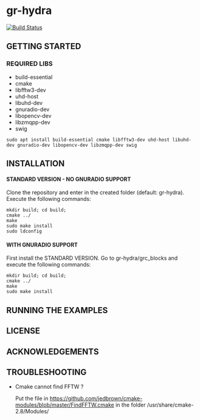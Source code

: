 # gr-hydra

[![Build Status](https://travis-ci.org/maiconkist/gr-hydra.svg?branch=bleeding)](https://travis-ci.org/maiconkist/gr-hydra)


## GETTING STARTED

### REQUIRED LIBS

* build-essential
* cmake
* libfftw3-dev
* uhd-host
* libuhd-dev
* gnuradio-dev
* libopencv-dev
* libzmqpp-dev
* swig

```
sudo apt install build-essential cmake libfftw3-dev uhd-host libuhd-dev gnuradio-dev libopencv-dev libzmqpp-dev swig
```

## INSTALLATION

#### STANDARD VERSION - NO GNURADIO SUPPORT

Clone the repository and enter in the created folder (default: gr-hydra). Execute the following commands:

```
mkdir build; cd build;
cmake ../
make
sudo make install
sudo ldconfig
```

#### WITH GNURADIO SUPPORT

First install the STANDARD VERSION. Go to gr-hydra/grc_blocks and execute the following commands:

```
mkdir build; cd build;
cmake ../
make
sudo make install
```

## RUNNING THE EXAMPLES


## LICENSE

## ACKNOWLEDGEMENTS

## TROUBLESHOOTING

* Cmake cannot find FFTW ? 

   Put the file in https://github.com/jedbrown/cmake-modules/blob/master/FindFFTW.cmake in the folder /usr/share/cmake-2.8/Modules/
